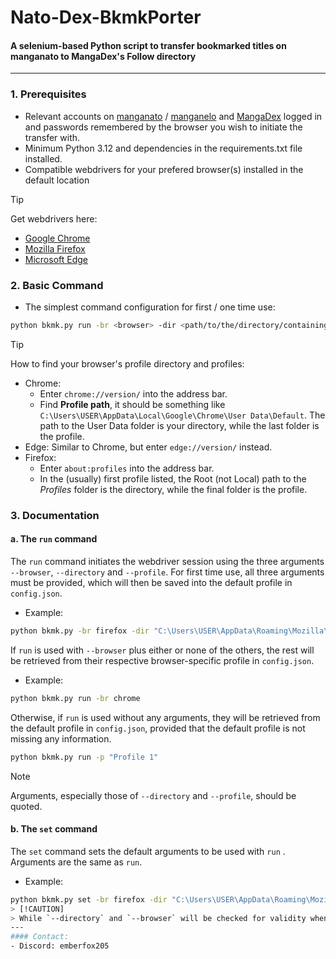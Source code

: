# Nato-Dex-BkmkPorter
#### A selenium-based Python script to transfer bookmarked titles on manganato to MangaDex's Follow directory
--- 
### 1. Prerequisites 
- Relevant accounts on [manganato](www.manganato.com) / [manganelo](www.manganelo.com) and [MangaDex](www.mangadex.org) logged in and passwords remembered by the browser you wish to initiate the transfer with.
- Minimum Python 3.12 and dependencies in the requirements.txt file installed.
- Compatible webdrivers for your prefered browser(s) installed in the default location
> [!TIP]
> Get webdrivers here:
> - [Google Chrome](https://chromedriver.chromium.org/downloads)
> - [Mozilla Firefox](https://github.com/mozilla/geckodriver/releases)
> - [Microsoft Edge](https://developer.microsoft.com/en-us/microsoft-edge/tools/webdriver/?form=MA13LH)
### 2. Basic Command
- The simplest command configuration for first / one time use:
```bash
python bkmk.py run -br <browser> -dir <path/to/the/directory/containing/browser/profile> -p <profile>
```
> [!TIP]
> How to find your browser's profile directory and profiles:
> - Chrome:
>     - Enter `chrome://version/` into the address bar.
>     - Find **Profile path**, it should be something like `C:\Users\USER\AppData\Local\Google\Chrome\User Data\Default`. The path to the User Data folder is your directory, while the last folder is the profile.
> - Edge: Similar to Chrome, but enter `edge://version/` instead.
> - Firefox:
>     - Enter `about:profiles` into the address bar.
>     - In the (usually) first profile listed, the Root (not Local) path to the *Profiles* folder is the directory, while the final folder is the profile.
### 3. Documentation 
#### a. The `run` command
The `run` command initiates the webdriver session using the three arguments `--browser`, `--directory` and `--profile`. For first time use, all three arguments must be provided, which will then be saved into the default profile in `config.json`. 
- Example:
```bash
python bkmk.py -br firefox -dir "C:\Users\USER\AppData\Roaming\Mozilla\Firefox\Profiles" -p "qqgixor9.default-release"
```
If `run` is used with `--browser` plus either or none of the others, the rest will be retrieved from their respective browser-specific profile in `config.json`.
- Example:
```bash
python bkmk.py run -br chrome
```
Otherwise, if `run` is used without any arguments, they will be retrieved from the default profile in `config.json`, provided that the default profile is not missing any information. 
```bash
python bkmk.py run -p "Profile 1"
```
> [!NOTE]
> Arguments, especially those of `--directory` and `--profile`, should be quoted.
#### b. The `set` command 
The `set` command sets the default arguments to be used with `run` . Arguments are the same as `run`.
- Example:
```bash
python bkmk.py set -br firefox -dir "C:\Users\USER\AppData\Roaming\Mozilla\Firefox\Profiles" -p "qqgixor9.default-release"
> [!CAUTION]
> While `--directory` and `--browser` will be checked for validity when used with either `run` or `set`, `--browser` will not. Make sure the browser you set default is compatible with other elements in the default profile.
---
#### Contact:
- Discord: emberfox205
